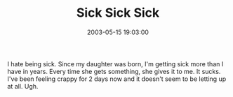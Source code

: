 ﻿---
layout: post
title: "Sick Sick Sick"
comments: false
date: 2003-05-15 19:03:00
updated: 2004-05-03 20:34:00
categories:
 - Personal
subtext-id: 67ccd9f2-fd97-4845-bbb9-9b54382879b7
alias: /blog/Sick-Sick-Sick.aspx
---


I hate being sick. Since my daughter was born, I'm getting sick more than I have in years. Every time she gets something, she gives it to me. It sucks. I've been feeling crappy for 2 days now and it doesn't seem to be letting up at all. Ugh.

